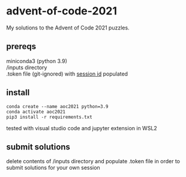 # advent-of-code-2021
My solutions to the Advent of Code 2021 puzzles.

## prereqs
miniconda3 (python 3.9)\
/inputs directory\
.token file (git-ignored) with [session id](https://github.com/wimglenn/advent-of-code-wim/issues/1) populated 

## install
```
conda create --name aoc2021 python=3.9
conda activate aoc2021
pip3 install -r requirements.txt
```
tested with visual studio code and jupyter extension in WSL2

## submit solutions
delete contents of /inputs directory and populate .token file in order to submit solutions for your own session